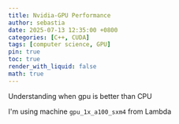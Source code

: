 ```yaml
---
title: Nvidia-GPU Performance
author: sebastia
date: 2025-07-13 12:35:00 +0800
categories: [C++, CUDA]
tags: [computer science, GPU]
pin: true
toc: true
render_with_liquid: false
math: true
---
```



Understanding when gpu is better than CPU

I'm using machine  `gpu_1x_a100_sxm4` from Lambda 